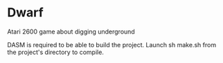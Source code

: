 # Dwarf
Atari 2600 game about digging underground

DASM is required to be able to build the project.
Launch sh make.sh from the project's directory to compile.
